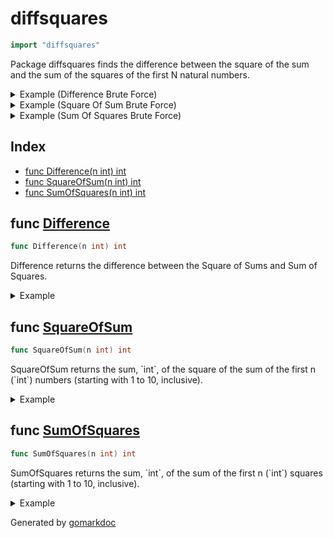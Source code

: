 <!-- Code generated by gomarkdoc. DO NOT EDIT -->

# diffsquares

```go
import "diffsquares"
```

Package diffsquares finds the difference between the square of the sum and the sum of the squares of the first N natural numbers.

<details><summary>Example (Difference Brute Force)</summary>
<p>

```go
{
	defaultMethod = "default"
	fmt.Println(Difference(10))

}
```

#### Output

```
2640
```

</p>
</details>

<details><summary>Example (Square Of Sum Brute Force)</summary>
<p>

```go
{
	fmt.Println(squareOfSumBruteForce(10))

}
```

#### Output

```
3025
```

</p>
</details>

<details><summary>Example (Sum Of Squares Brute Force)</summary>
<p>

```go
{
	fmt.Println(sumOfSquaresBruteForce(10))

}
```

#### Output

```
385
```

</p>
</details>

## Index

- [func Difference(n int) int](<#func-difference>)
- [func SquareOfSum(n int) int](<#func-squareofsum>)
- [func SumOfSquares(n int) int](<#func-sumofsquares>)


## func [Difference](<https://github.com/vpayno/exercism-workspace/blob/main/go/difference-of-squares/difference_of_squares.go#L64>)

```go
func Difference(n int) int
```

Difference returns the difference between the Square of Sums and Sum of Squares.

<details><summary>Example</summary>
<p>

```go
{
	fmt.Println(Difference(10))
	fmt.Println(Difference(12345))
	fmt.Println(Difference(54321))

}
```

#### Output

```
2640
5806679228129780
2176789148168973847
```

</p>
</details>

## func [SquareOfSum](<https://github.com/vpayno/exercism-workspace/blob/main/go/difference-of-squares/difference_of_squares.go#L10>)

```go
func SquareOfSum(n int) int
```

SquareOfSum returns the sum, \`int\`, of the square of the sum of the first n \(\`int\`\) numbers \(starting with 1 to 10, inclusive\).

<details><summary>Example</summary>
<p>

```go
{
	fmt.Println(SquareOfSum(10))
	fmt.Println(SquareOfSum(12345))
	fmt.Println(SquareOfSum(54321))

}
```

#### Output

```
3025
5807306426319225
2176842579255607808
```

</p>
</details>

## func [SumOfSquares](<https://github.com/vpayno/exercism-workspace/blob/main/go/difference-of-squares/difference_of_squares.go#L37>)

```go
func SumOfSquares(n int) int
```

SumOfSquares returns the sum, \`int\`, of the sum of the first n \(\`int\`\) squares \(starting with 1 to 10, inclusive\).

<details><summary>Example</summary>
<p>

```go
{
	fmt.Println(SumOfSquares(10))
	fmt.Println(SumOfSquares(12345))
	fmt.Println(SumOfSquares(54321))

}
```

#### Output

```
385
627198189445
53431086633961
```

</p>
</details>



Generated by [gomarkdoc](<https://github.com/princjef/gomarkdoc>)
